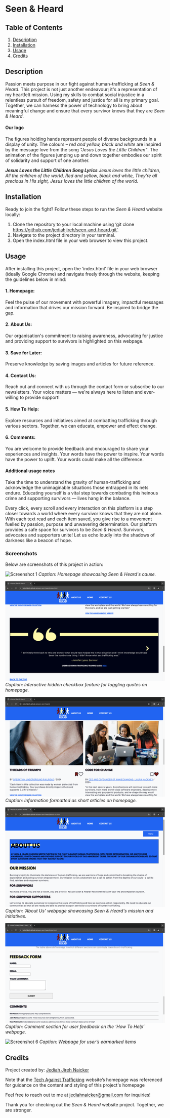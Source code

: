 # Seen & Heard 

## Table of Contents

1.	[Description](#description)
2.	[Installation](#installation)
3.	[Usage](#usage)
4.	[Credits](#credits)

## Description

Passion meets purpose in our fight against human-trafficking at *Seen & Heard*. This project is not just another endeavour; it's a representation of my heartfelt mission. Using my skills to combat social injustice in a relentless pursuit of freedom, safety and justice for all is my primary goal. Together, we can harness the power of technology to bring about meaningful change and ensure that every survivor knows that they are *Seen & Heard*.

#### Our logo
The figures holding hands represent people of diverse backgrounds in a display of unity. The colours – *red and yellow, black and white* are inspired by the message love from the song *"Jesus Loves the Little Children"*. The animation of the figures jumping up and down together embodies our spirit of solidarity and support of one another.

*__Jesus Loves the Little Children Song Lyrics__*
*Jesus loves the little children,*
*All the children of the world,*
*Red and yellow, black and white,*
*They’re all precious in His sight,*
*Jesus loves the little children of the world.*

## Installation

Ready to join the fight? Follow these steps to run the *Seen & Heard* website locally:
1. Clone the repository to your local machine using ‘git clone https://github.com/jediahjireh/seen-and-heard.git’.
2. Navigate to the project directory in your terminal.
3. Open the index.html file in your web browser to view this project.

## Usage

After installing this project, open the ‘index.html’ file in your web browser (ideally Google Chrome) and navigate freely through the website, keeping the guidelines below in mind:

#### 1. Homepage:
Feel the pulse of our movement with powerful imagery, impactful messages and information that drives our mission forward. Be inspired to bridge the gap.

#### 2. About Us:
Our organisation's commitment to raising awareness, advocating for justice and providing support to survivors is highlighted on this webpage.

#### 3. Save for Later:
Preserve knowledge by saving images and articles for future reference.

#### 4. Contact Us:
Reach out and connect with us through the contact form or subscribe to our newsletters. Your voice matters — we're always here to listen and ever-willing to provide support!

#### 5. How To Help:
Explore resources and initiatives aimed at combatting trafficking through various sectors. Together, we can educate, empower and effect change.

#### 6. Comments:
You are welcome to provide feedback and encouraged to share your experiences and insights. Your words have the power to inspire. Your words have the power to uplift. Your words could make all the difference.

#### Additional usage notes

Take the time to understand the gravity of human-trafficking and acknowledge the unimaginable situations those entrapped in its nets endure. Educating yourself is a vital step towards combating this heinous crime and supporting survivors — lives hang in the balance.

Every click, every scroll and every interaction on this platform is a step closer towards a world where every survivor knows that they are not alone. With each text read and each item saved, you give rise to a movement fuelled by passion, purpose and unwavering determination. Our platform provides a safe space for survivors to be *Seen & Heard*. Survivors, advocates and supporters unite! Let us echo loudly into the shadows of darkness like a beacon of hope.

### Screenshots
Below are screenshots of this project in action:

![Screenshot 1](/screenshots/screenshot1.png)
*Caption: Homepage showcasing Seen & Heard's cause.*

![Screenshot 2](/screenshots/screenshot2.png)
*Caption: Interactive hidden checkbox feature for toggling quotes on homepage.*

![Screenshot 3](/screenshots/screenshot3.png)
*Caption: Information formatted as short articles on homepage.*

![Screenshot 4](/screenshots/screenshot4.png)
*Caption: ‘About Us’ webpage showcasing Seen & Heard's mission and initiatives.*

![Screenshot 5](/screenshots/screenshot5.png)
*Caption: Comment section for user feedback on the ‘How To Help’ webpage.*

![Screenshot 6](/screenshots/screenshot6.png)
*Caption: Webpage for user’s earmarked items*

## Credits

Project created by: [Jediah Jireh Naicker](https://github.com/jediahjireh)

Note that the [Tech Against Trafficking](https://techagainsttrafficking.org) website’s homepage was referenced for guidance on the content and styling of this project's homepage

Feel free to reach out to me at [jediahnaicker@gmail.com](mailto:jediahnaicker@gmail.com) for inquiries!

Thank you for checking out the *Seen & Heard* website project.
Together, we are stronger.
